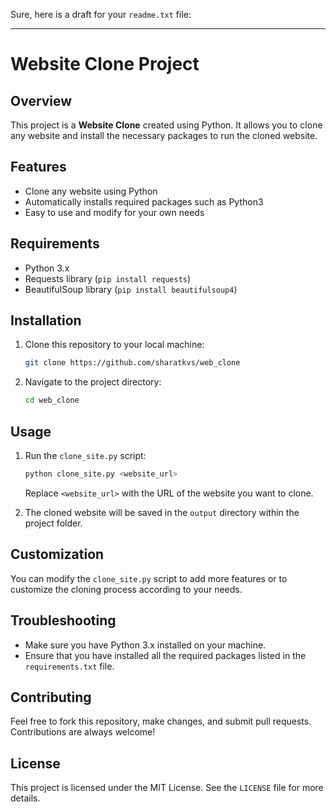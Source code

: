 Sure, here is a draft for your `readme.txt` file:

---

# Website Clone Project

## Overview

This project is a **Website Clone** created using Python. It allows you to clone any website and install the necessary packages to run the cloned website.

## Features

- Clone any website using Python
- Automatically installs required packages such as Python3
- Easy to use and modify for your own needs

## Requirements

- Python 3.x
- Requests library (`pip install requests`)
- BeautifulSoup library (`pip install beautifulsoup4`)

## Installation

1. Clone this repository to your local machine:
    ```sh
    git clone https://github.com/sharatkvs/web_clone
    ```

2. Navigate to the project directory:
    ```sh
    cd web_clone
    ```


## Usage

1. Run the `clone_site.py` script:
    ```sh
    python clone_site.py <website_url>
    ```

    Replace `<website_url>` with the URL of the website you want to clone.

2. The cloned website will be saved in the `output` directory within the project folder.

## Customization

You can modify the `clone_site.py` script to add more features or to customize the cloning process according to your needs.

## Troubleshooting

- Make sure you have Python 3.x installed on your machine.
- Ensure that you have installed all the required packages listed in the `requirements.txt` file.

## Contributing

Feel free to fork this repository, make changes, and submit pull requests. Contributions are always welcome!

## License

This project is licensed under the MIT License. See the `LICENSE` file for more details.

